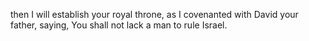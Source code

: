 then I will establish your royal throne, as I covenanted with David your father, saying, You shall not lack a man to rule Israel.
